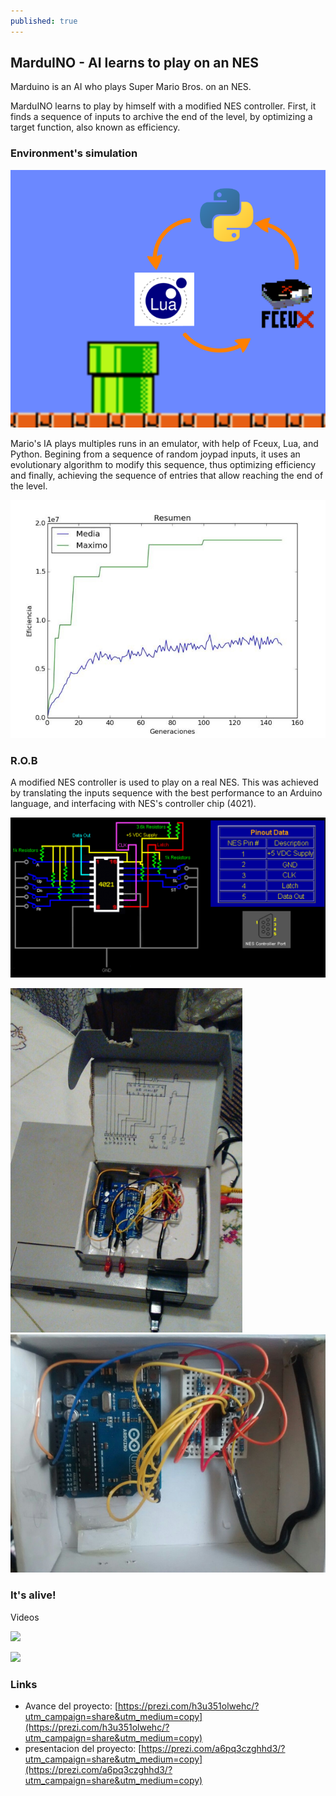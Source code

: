```yaml
---
published: true
---
```

## MarduINO - AI learns to play on an NES

Marduino is an AI who plays Super Mario Bros. on an NES.

MarduINO learns to play by himself with a modified NES controller.
First, it finds a sequence of inputs to archive the end of the level, by optimizing a target function, also known as efficiency.

### Environment's simulation

![header.PNG](https://github.com/sborquez/sborquez.github.io/blob/master/assets/img/header.PNG?raw=true)

Mario's IA plays multiples runs in an emulator, with help of Fceux, Lua, and Python. Begining from a sequence of random joypad inputs, it uses an evolutionary algorithm to modify this sequence, thus optimizing efficiency and finally, achieving the sequence of entries that allow reaching the end of the level.

![efficiency.png](https://github.com/sborquez/sborquez.github.io/blob/master/assets/img/efficiency.png?raw=true)

### R.O.B
A modified NES controller is used to play on a real NES. This was achieved by translating the inputs sequence with the best performance to an Arduino language, and interfacing with NES's controller chip (4021).


![4021.png](https://github.com/sborquez/sborquez.github.io/blob/master/assets/img/4021.png?raw=true)


![M1.png](https://github.com/sborquez/sborquez.github.io/blob/master/assets/img/M1.png?raw=true)
![M1_top.png](https://github.com/sborquez/sborquez.github.io/blob/master/assets/img/M1_top.png?raw=true)

### It's alive!

Videos

[![](http://img.youtube.com/vi/Ey6a91ONW20/0.jpg)](http://www.youtube.com/watch?v=Ey6a91ONW20)

[![](http://img.youtube.com/vi/YWMipLdixsE/0.jpg)](http://www.youtube.com/watch?v=YWMipLdixsE)

### Links
* Avance del proyecto: [https://prezi.com/h3u351olwehc/?utm_campaign=share&utm_medium=copy](https://prezi.com/h3u351olwehc/?utm_campaign=share&utm_medium=copy)
* presentacion del proyecto: [https://prezi.com/a6pq3czghhd3/?utm_campaign=share&utm_medium=copy](https://prezi.com/a6pq3czghhd3/?utm_campaign=share&utm_medium=copy)
